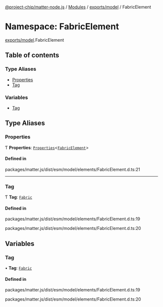 [@project-chip/matter-node.js](../README.md) / [Modules](../modules.md) / [exports/model](exports_model.md) / FabricElement

# Namespace: FabricElement

[exports/model](exports_model.md).FabricElement

## Table of contents

### Type Aliases

- [Properties](exports_model.FabricElement.md#properties)
- [Tag](exports_model.FabricElement.md#tag)

### Variables

- [Tag](exports_model.FabricElement.md#tag-1)

## Type Aliases

### Properties

Ƭ **Properties**: [`Properties`](exports_model.BaseElement.md#properties)\<[`FabricElement`](exports_model.md#fabricelement)\>

#### Defined in

packages/matter.js/dist/esm/model/elements/FabricElement.d.ts:21

___

### Tag

Ƭ **Tag**: [`Fabric`](../enums/exports_model.ElementTag.md#fabric)

#### Defined in

packages/matter.js/dist/esm/model/elements/FabricElement.d.ts:19

packages/matter.js/dist/esm/model/elements/FabricElement.d.ts:20

## Variables

### Tag

• **Tag**: [`Fabric`](../enums/exports_model.ElementTag.md#fabric)

#### Defined in

packages/matter.js/dist/esm/model/elements/FabricElement.d.ts:19

packages/matter.js/dist/esm/model/elements/FabricElement.d.ts:20
